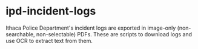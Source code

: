 # ipd-incident-logs
Ithaca Police Department's incident logs are exported in image-only (non-searchable, non-selectable) PDFs. These are scripts to download logs and use OCR to extract text from them.

